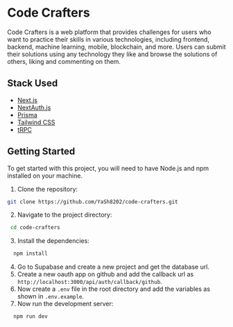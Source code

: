 # Code Crafters
Code Crafters is a web platform that provides challenges for users who want to practice their skills in various technologies, including frontend, backend, machine learning, mobile, blockchain, and more. Users can submit their solutions using any technology they like and browse the solutions of others, liking and commenting on them.


## Stack Used
- [Next.js](https://nextjs.org)
- [NextAuth.js](https://next-auth.js.org)
- [Prisma](https://prisma.io)
- [Tailwind CSS](https://tailwindcss.com)
- [tRPC](https://trpc.io)

## Getting Started
To get started with this project, you will need to have Node.js and npm installed on your machine.
1. Clone the repository:
```bash
git clone https://github.com/YaSh8202/code-crafters.git
```
2. Navigate to the project directory:
```bash
 cd code-crafters
```
3. Install the dependencies:
```bash
  npm install
```
4. Go to Supabase and create a new project and get the database url.
5. Create a new oauth app on github and add the callback url as `http://localhost:3000/api/auth/callback/github`.
6. Now create a `.env` file in the root directory and add the variables as shown in `.env.example`.
7. Now run the development server:
```bash
  npm run dev
```

